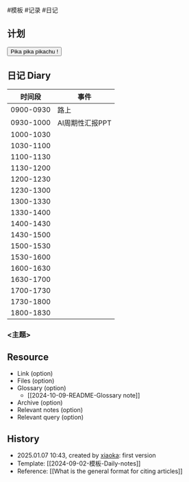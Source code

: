 #模板  #记录 #日记

## 计划
<button class="sparkles">Pika pika pikachu !</button>

## 日记 Diary

| 时间段       | 事件         |
| --------- | ---------- |
| 0900-0930 | 路上         |
| 0930-1000 | AI周期性汇报PPT |
| 1000-1030 |            |
| 1030-1100 |            |
| 1100-1130 |            |
| 1130-1200 |            |
| 1200-1230 |            |
| 1230-1300 |            |
| 1300-1330 |            |
| 1330-1400 |            |
| 1400-1430 |            |
| 1430-1500 |            |
| 1500-1530 |            |
| 1530-1600 |            |
| 1600-1630 |            |
| 1630-1700 |            |
| 1700-1730 |            |
| 1730-1800 |            |
| 1800-1830 |            |


### <主题>

## Resource

- Link (option)
- Files (option)
- Glossary (option)
    - [[2024-10-09-README-Glossary note]]
- Archive (option)
- Relevant notes (option)
- Relevant query (option)

## History

-  2025.01.07 10:43, created by [xiaoka](https://www.xiaokaup.com/): first version
- Template: [[2024-09-02-模板-Daily-notes]]
- Reference: [[What is the general format for citing articles]]
